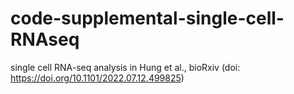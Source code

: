 # code-supplemental-single-cell-RNAseq
single cell RNA-seq analysis in Hung et al., bioRxiv (doi: https://doi.org/10.1101/2022.07.12.499825)
